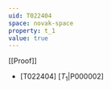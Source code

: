 ```yaml
---
uid: T022404
space: novak-space
property: t_1
value: true
---
```

[[Proof]]

* [T022404] [$T_1$|P000002]

